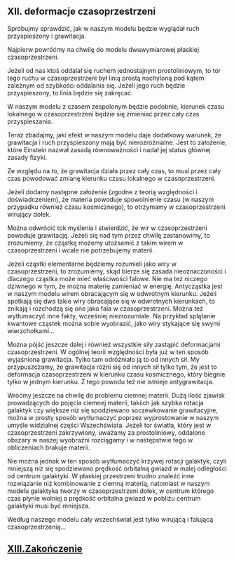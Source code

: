 ## XII. deformacje czasoprzestrzeni

Spróbujmy sprawdzić, jak w naszym modelu będzie wyglądał ruch przyspieszony i grawitacja.

Najpierw powróćmy na chwilę do modelu dwuwymiarowej płaskiej czasoprzestrzeni.

Jeżeli od nas ktoś oddalał się ruchem jednostajnym prostoliniowym, to tor tego ruchu w czasoprzestrzeni był linią prostą
nachyloną pod kątem zależnym od szybkości oddalania się.
Jeżeli jego ruch będzie przyspieszony, to linia będzie się zakręcać.

W naszym modelu z czasem zespolonym będzie podobnie,
kierunek czasu lokalnego w czasoprzestrzeni będzie się zmieniać przez cały czas przyspieszania.

Teraz zbadajmy, jaki efekt w naszym modelu daje dodatkowy warunek,
że grawitacja i ruch przyspieszony mają być nierozróżnialne. Jest to założenie,
które Einstein nazwał zasadą równoważności i nadał jej status głównej zasady fizyki.

Ze względu na to, że grawitacja działa przez cały czas,
to musi przez cały czas powodować zmianę kierunku czasu lokalnego w czasoprzestrzeni.

Jeżeli dodamy następne założenie (zgodne z teorią względności i doświadczeniem),
że materia powoduje spowolnienie czasu (w naszym przypadku również czasu kosmicznego),
to otrzymamy w czasoprzestrzeni wirujący dołek.

Można odwrócić tok myślenia i stwierdzić, że wir w czasoprzestrzeni powoduje grawitację.
Jeżeli się nad tym przez chwilę zastanowimy, to zrozumiemy,
że cząstkę możemy utożsamić z takim wirem w czasoprzestrzeni i wcale nie potrzebujemy materii.

Jeżeli cząstki elementarne będziemy rozumieli jako wiry w czasoprzestrzeni, to zrozumiemy,
skąd bierze się zasada nieoznaczoności i dlaczego cząstka może mieć właściwości falowe.
Nie ma też niczego dziwnego w tym, że można materię zamieniać w energię.
Antycząstka jest w naszym modelu wirem obracającym się w odwrotnym kierunku.
Jeżeli spotkają się dwa takie wiry obracające się w odwrotnych kierunkach,
to znikają i rozchodzą się one jako fala w czasoprzestrzeni. Można też wytłumaczyć inne fakty, wcześniej niezrozumiale.
Na przykład splątanie kwantowe cząstek można sobie wyobrazić, jako wiry stykające się swymi wierzchołkami...

Można pójść jeszcze dalej i również wszystkie siły zastąpić deformacjami czasoprzestrzeni.
W ogólnej teorii względności była już w ten sposób wyjaśniona grawitacja.
Tylko tam odróżniało ją to od innych sił. My przypuszczamy, że grawitacja różni się od innych sił tylko tym,
że jest to deformacja czasoprzestrzeni w kierunku czasu kosmicznego, który biegnie tylko w jednym kierunku.
Z tego powodu też nie istnieje antygrawitacja.

Wróćmy jeszcze na chwilę do problemu ciemnej materii.
Dużą ilość zjawisk prowadzących do pojęcia ciemnej materii, takiich jak szybka rotacja galaktyk
czy większe niż się spodziewano soczewkowanie grawitacyjne,
można w prosty sposób wytłumaczyć poprzez wyprostowanie w naszym umyśle widzialnej części Wszechświata.
Jeżeli tor światła, który jest w czasoprzestrzeni zakrzywiony, uważamy za prostoliniowy,
oddalone obszary w naszej wyobraźni rozciągamy i w następstwie tego w obliczeniach brakuje materii.

Nie można jednak w ten sposób wytłumaczyć krzywej rotacji galaktyk,
czyli mniejszą niż się spodziewano prędkość orbitalną gwiazd w malej odległości od centrum galaktyki.
W płaskiej przestrzeni trudno znaleźć inne rozwiązanie niż kombinowanie z ciemną materią,
natomiast w naszym modelu galaktyka tworzy w czasoprzestrzeni dołek,
w centrum którego czas płynie wolniej a prędkość orbitalna gwiazd w pobliżu centrum galaktyki musi być mniejsza.

Według naszego modelu cały wszechświat jest tylko wirującą i falującą czasoprzestrzenią...

## [XIII.Zakończenie](rozdzial13) 
